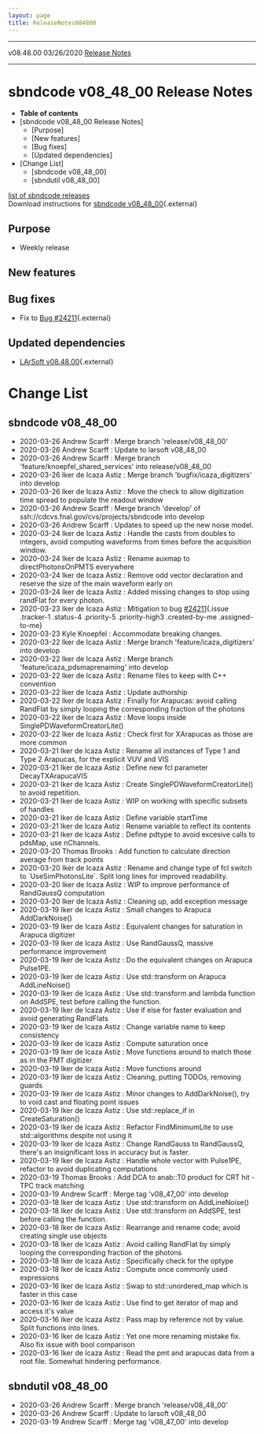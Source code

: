 ```yaml
---
layout: page
title: ReleaseNotes084800
---
```


  ----------- ------------ -- -- ------------------------------------------------------
  v08.48.00   03/26/2020         [Release Notes](ReleaseNotes084800.html)
  ----------- ------------ -- -- ------------------------------------------------------



sbndcode v08\_48\_00 Release Notes
======================================================================================

-   **Table of contents**
-   [sbndcode v08\_48\_00 Release
    Notes]
    -   [Purpose]
    -   [New features]
    -   [Bug fixes]
    -   [Updated dependencies]
-   [Change List]
    -   [sbndcode v08\_48\_00]
    -   [sbndutil v08\_48\_00]

[list of sbndcode
releases](List_of_SBND_code_releases.html)\
Download instructions for [sbndcode
v08\_48\_00](http://scisoft.fnal.gov/scisoft/bundles/sbnd/v08_48_00/sbndcode-v08_48_00.html){.external}



Purpose
----------------------------------

-   Weekly release



New features
--------------------------------------------



Bug fixes
--------------------------------------

-   Fix to [Bug
    \#24211](https://cdcvs.fnal.gov/redmine/issues/24211#change-76323){.external}



Updated dependencies
------------------------------------------------------------

-   [LArSoft
    v08.48.00](https://cdcvs.fnal.gov/redmine/projects/larsoft/wiki/ReleaseNotes084800){.external}



Change List
==========================================



sbndcode v08\_48\_00
----------------------------------------------------------

-   2020-03-26 Andrew Scarff : Merge branch \'release/v08\_48\_00\'
-   2020-03-26 Andrew Scarff : Update to larsoft v08\_48\_00
-   2020-03-26 Andrew Scarff : Merge branch
    \'feature/knoepfel\_shared\_services\' into release/v08\_48\_00
-   2020-03-26 Iker de Icaza Astiz : Merge branch
    \'bugfix/icaza\_digitizers\' into develop
-   2020-03-26 Iker de Icaza Astiz : Move the check to allow
    digitization time spread to populate the readout window
-   2020-03-26 Andrew Scarff : Merge branch \'develop\' of
    ssh://cdcvs.fnal.gov/cvs/projects/sbndcode into develop
-   2020-03-26 Andrew Scarff : Updates to speed up the new noise model.
-   2020-03-24 Iker de Icaza Astiz : Handle the casts from doubles to
    integers, avoid computing waveforms from times before the
    acquisition window.
-   2020-03-24 Iker de Icaza Astiz : Rename auxmap to
    directPhotonsOnPMTS everywhere
-   2020-03-24 Iker de Icaza Astiz : Remove odd vector declaration and
    reserve the size of the main waveform early on
-   2020-03-24 Iker de Icaza Astiz : Added missing changes to stop using
    randFlat for every photon.
-   2020-03-23 Iker de Icaza Astiz : Mitigation to bug
    [\#24211](/redmine/issues/24211 "Bug: Undefined cast to size_t on AddSPE() function both on DigiArapucaSBNDAlg and DigiPMTSBNDAlg (Feedback)"){.issue
    .tracker-1 .status-4 .priority-5 .priority-high3 .created-by-me
    .assigned-to-me}
-   2020-03-23 Kyle Knoepfel : Accommodate breaking changes.
-   2020-03-22 Iker de Icaza Astiz : Merge branch
    \'feature/icaza\_digitizers\' into develop
-   2020-03-22 Iker de Icaza Astiz : Merge branch
    \'feature/icaza\_pdsmaprenaming\' into develop
-   2020-03-22 Iker de Icaza Astiz : Rename files to keep with C++
    convention
-   2020-03-22 Iker de Icaza Astiz : Update authorship
-   2020-03-22 Iker de Icaza Astiz : Finally for Arapucas: avoid calling
    RandFlat by simply looping the corresponding fraction of the photons
-   2020-03-22 Iker de Icaza Astiz : Move loops inside
    SinglePDWaveformCreatorLite()
-   2020-03-22 Iker de Icaza Astiz : Check first for XArapucas as those
    are more common
-   2020-03-21 Iker de Icaza Astiz : Rename all instances of Type 1 and
    Type 2 Arapucas, for the explicit VUV and VIS
-   2020-03-21 Iker de Icaza Astiz : Define new fcl parameter
    DecayTXArapucaVIS
-   2020-03-21 Iker de Icaza Astiz : Create
    SinglePDWaveformCreatorLite() to avoid repetition.
-   2020-03-21 Iker de Icaza Astiz : WIP on working with specific
    subsets of handles
-   2020-03-21 Iker de Icaza Astiz : Define variable startTime
-   2020-03-21 Iker de Icaza Astiz : Rename variable to reflect its
    contents
-   2020-03-21 Iker de Icaza Astiz : Define pdtype to avoid excesive
    calls to pdsMap, use nChannels.
-   2020-03-20 Thomas Brooks : Add function to calculate direction
    average from track points
-   2020-03-20 Iker de Icaza Astiz : Rename and change type of fcl
    switch to \`UseSimPhotonsLite\`. Split long lines for improved
    readability.
-   2020-03-20 Iker de Icaza Astiz : WIP to improve performance of
    RandGaussQ computation
-   2020-03-20 Iker de Icaza Astiz : Cleaning up, add exception message
-   2020-03-19 Iker de Icaza Astiz : Small changes to Arapuca
    AddDarkNoise()
-   2020-03-19 Iker de Icaza Astiz : Equivalent changes for saturation
    in Arapuca digitizer
-   2020-03-19 Iker de Icaza Astiz : Use RandGaussQ, massive performance
    improvement
-   2020-03-19 Iker de Icaza Astiz : Do the equivalent changes on
    Arapuca Pulse1PE.
-   2020-03-19 Iker de Icaza Astiz : Use std::transform on Arapuca
    AddLineNoise()
-   2020-03-19 Iker de Icaza Astiz : Use std::transform and lambda
    function on AddSPE, test before calling the function.
-   2020-03-19 Iker de Icaza Astiz : Use if else for faster evaluation
    and avoid generating RandFlats
-   2020-03-19 Iker de Icaza Astiz : Change variable name to keep
    consistency
-   2020-03-19 Iker de Icaza Astiz : Compute saturation once
-   2020-03-19 Iker de Icaza Astiz : Move functions around to match
    those as in the PMT digitizer
-   2020-03-19 Iker de Icaza Astiz : Move functions around
-   2020-03-19 Iker de Icaza Astiz : Cleaning, putting TODOs, removing
    guards
-   2020-03-19 Iker de Icaza Astiz : Minor changes to AddDarkNoise(),
    try to void cast and floating point issues
-   2020-03-19 Iker de Icaza Astiz : Use std::replace\_if in
    CreateSaturation()
-   2020-03-19 Iker de Icaza Astiz : Refactor FindMinimumLite to use
    std::algorithms despite not using it
-   2020-03-19 Iker de Icaza Astiz : Change RandGauss to RandGaussQ,
    there\'s an insignificant loss in accuracy but is faster.
-   2020-03-19 Iker de Icaza Astiz : Handle whole vector with Pulse1PE,
    refactor to avoid duplicating computations
-   2020-03-19 Thomas Brooks : Add DCA to anab::T0 product for CRT hit -
    TPC track matching
-   2020-03-19 Andrew Scarff : Merge tag \'v08\_47\_00\' into develop
-   2020-03-18 Iker de Icaza Astiz : Use std::transform on
    AddLineNoise()
-   2020-03-18 Iker de Icaza Astiz : Use std::transform on AddSPE, test
    before calling the function.
-   2020-03-18 Iker de Icaza Astiz : Rearrange and rename code; avoid
    creating single use objects
-   2020-03-18 Iker de Icaza Astiz : Avoid calling RandFlat by simply
    looping the corresponding fraction of the photons
-   2020-03-18 Iker de Icaza Astiz : Specifically check for the optype
-   2020-03-18 Iker de Icaza Astiz : Compute once commonly used
    expressions
-   2020-03-16 Iker de Icaza Astiz : Swap to std::unordered\_map which
    is faster in this case
-   2020-03-16 Iker de Icaza Astiz : Use find to get iterator of map and
    access it\'s value
-   2020-03-16 Iker de Icaza Astiz : Pass map by reference not by value.
    Split functions into lines.
-   2020-03-16 Iker de Icaza Astiz : Yet one more renaming mistake fix.
    Also fix issue with bool comparison
-   2020-03-16 Iker de Icaza Astiz : Read the pmt and arapucas data from
    a root file. Somewhat hindering performance.



sbndutil v08\_48\_00
----------------------------------------------------------

-   2020-03-26 Andrew Scarff : Merge branch \'release/v08\_48\_00\'
-   2020-03-26 Andrew Scarff : Update to larsoft v08\_48\_00
-   2020-03-19 Andrew Scarff : Merge tag \'v08\_47\_00\' into develop
